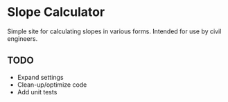 # Slope Calculator

Simple site for calculating slopes in various forms.
Intended for use by civil engineers.

## TODO
- Expand settings
- Clean-up/optimize code
- Add unit tests

